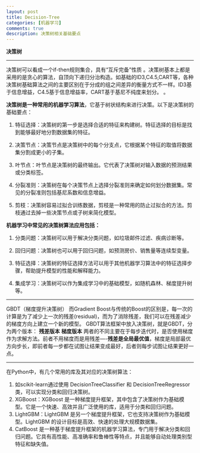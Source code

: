 ```yaml
---
layout: post
title: Decision-Tree
categories: [机器学习]
comments: true
description: 决策树相关基础要点
---
```


**决策树**

------

 决策树可以看成一个if-then规则集合，具有“互斥完备”性质 。决策树基本上都是采用的是贪心的算法，自顶向下递归分治构造。如基础的ID3,C4.5,CART等，各种决策树基础算法之间的主要区别在于分成的组之间差异的衡量方式不一样。ID3基于信息增益，C4.5基于信息增益率，CART基于基尼不纯度来划分。
。

**决策树是一种常用的机器学习算法**，它基于树状结构来进行决策。以下是决策树的基础要点：

1. 特征选择：决策树的第一步是选择合适的特征来构建树。特征选择的目标是找到能够最好地分割数据集的特征。

2. 决策节点：决策节点是决策树中的每个分支点，它根据某个特征的取值将数据集分割成更小的子集。

3. 叶节点：叶节点是决策树的最终输出。它代表了决策树对输入数据的预测结果或分类标签。

4. 分裂准则：决策树在每个决策节点上选择分裂准则来确定如何划分数据集。常见的分裂准则包括基尼系数和信息增益。

5. 剪枝：决策树容易过拟合训练数据，剪枝是一种常用的防止过拟合的方法。剪枝通过去掉一些决策节点或子树来简化模型。

**机器学习中常见的决策树算法应用包括：**

1. 分类问题：决策树可以用于解决分类问题，如垃圾邮件过滤、疾病诊断等。

2. 回归问题：决策树也可以用于回归问题，如预测房价、销售量等连续型变量。

3. 特征选择：决策树的特征选择方法可以用于其他机器学习算法中的特征选择步骤，帮助提升模型的性能和解释能力。

4. 集成学习：决策树可以作为集成学习中的基础模型，如随机森林、梯度提升树等。


------
GBDT（梯度提升决策树）
而Gradient Boost与传统的Boost的区别是，每一次的计算是为了减少上一次的残差(residual)，而为了消除残差，我们可以在残差减少的梯度方向上建立一个新的模型。
GBDT算法框架中放入决策树，就是GBDT，分为两个版本：
**残差版本** 
**梯度版本** 
两者的不同主要在于每步迭代时，是否使用梯度作为求解方法。前者不用梯度而是用残差—-**残差是全局最优值**，梯度是局部最优方向步长，即前者每一步都在试图让结果变成最好，后者则每步试图让结果更好一点。

------

在Python中，有几个常用的库及其对应的决策树算法：
1. 如scikit-learn通过使用 DecisionTreeClassifier 和 DecisionTreeRegressor 类，可以实现分类和回归决策树。
2. XGBoost：XGBoost 是一种梯度提升框架，其中包含了决策树作为基础模型。它是一个快速、高效并且广泛使用的库，适用于分类和回归问题。
3. LightGBM：LightGBM 是另一个梯度提升框架，它也支持决策树作为基础模型。LightGBM 的设计目标是高效、快速的处理大规模数据集。
4. CatBoost 是一种基于梯度提升框架的机器学习算法，专门用于解决分类和回归问题。它具有高性能、高准确率和鲁棒性等特点，并且能够自动处理类别型特征和缺失值。
